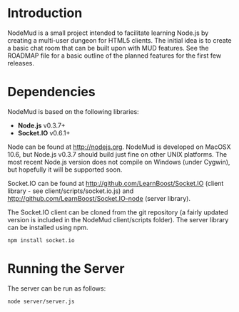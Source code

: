 # Introduction

NodeMud is a small project intended to facilitate learning Node.js by creating a multi-user dungeon for HTML5 clients.  The initial idea is to create a basic chat room that can be built upon with MUD features.  See the ROADMAP file for a basic outline of the planned features for the first few releases.

# Dependencies

NodeMud is based on the following libraries:

- **Node.js** v0.3.7+
- **Socket.IO** v0.6.1+

Node can be found at http://nodejs.org.  NodeMud is developed on MacOSX 10.6, but Node.js v0.3.7 should build just fine on other UNIX platforms.  The most recent Node.js version does not compile on Windows (under Cygwin), but hopefully it will be supported soon.

Socket.IO can be found at http://github.com/LearnBoost/Socket.IO (client library - see client/scripts/socket.io.js) and http://github.com/LearnBoost/Socket.IO-node (server library).

The Socket.IO client can be cloned from the git repository (a fairly updated version is included in the NodeMud client/scripts folder).  The server library can be installed using npm.

	npm install socket.io

# Running the Server

The server can be run as follows:

	node server/server.js